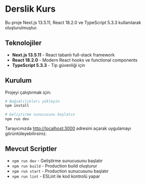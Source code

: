 # Derslik Kurs

Bu proje Next.js 13.5.11, React 18.2.0 ve TypeScript 5.3.3 kullanılarak oluşturulmuştur.

## Teknolojiler

- **Next.js 13.5.11** - React tabanlı full-stack framework
- **React 18.2.0** - Modern React hooks ve functional components
- **TypeScript 5.3.3** - Tip güvenliği için

## Kurulum

Projeyi çalıştırmak için:

```bash
# Bağımlılıkları yükleyin
npm install

# Geliştirme sunucusunu başlatın
npm run dev
```

Tarayıcınızda [http://localhost:3000](http://localhost:3000) adresini açarak uygulamayı görüntüleyebilirsiniz.

## Mevcut Scriptler

- `npm run dev` - Geliştirme sunucusunu başlatır
- `npm run build` - Production build oluşturur
- `npm run start` - Production sunucusunu başlatır
- `npm run lint` - ESLint ile kod kontrolü yapar
